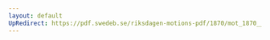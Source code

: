 ```yaml
---
layout: default
UpRedirect: https://pdf.swedeb.se/riksdagen-motions-pdf/1870/mot_1870__ak__00086/mot_1870__ak__00086_001.pdf
---
```

